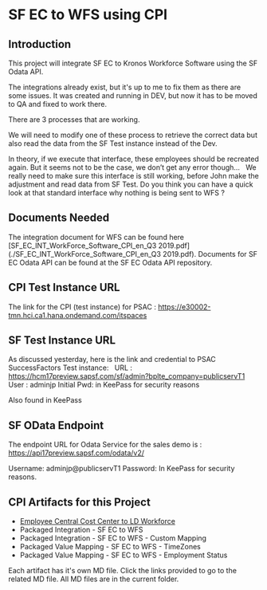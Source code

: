 # SF EC to WFS using CPI

## Introduction

This project will integrate SF EC to Kronos Workforce Software using the SF Odata API.

The integrations already exist, but it's up to me to fix them as there are some issues.  It was created and running in DEV, but now it has to be moved to QA and fixed to work there.

There are  3 processes that are working.

We will need to modify one of these process to retrieve the correct data but also read the data from the SF Test instance instead of the Dev.

In theory, if we execute that interface, these employees should be recreated again. But it seems not to be the case, we don’t get any error though…
 
We really need to make sure this interface is still working, before John make the adjustment and read data from SF Test.
Do you think you can have a quick look at that standard interface why nothing is being sent to WFS ?

## Documents Needed

The integration document for WFS can be found here
[SF_EC_INT_WorkForce_Software_CPI_en_Q3 2019.pdf](./SF_EC_INT_WorkForce_Software_CPI_en_Q3 2019.pdf).
Documents for SF EC Odata API can be found at the SF EC Odata API repository.

## CPI Test Instance URL

The link for the CPI (test instance) for PSAC : https://e30002-tmn.hci.ca1.hana.ondemand.com/itspaces

## SF Test Instance URL

As discussed yesterday, here is the link and credential to PSAC SuccessFactors Test instance:
 
URL : https://hcm17preview.sapsf.com/sf/admin?bplte_company=publicservT1
User : adminjp
Initial Pwd: in KeePass for security reasons

Also found in KeePass

## SF OData Endpoint

The endpoint URL for Odata Service for the sales demo is : 
https://api17preview.sapsf.com/odata/v2/    

Username: adminjp@publicservT1
Password: In KeePass for security reasons.

## CPI Artifacts for this Project

* [Employee Central Cost Center to LD Workforce](./employee_central_cost_center_to_ld_workforce.md)
* Packaged Integration - SF EC to WFS
* Packaged Integration - SF EC to WFS - Custom Mapping
* Packaged Value Mapping - SF EC to WFS - TimeZones
* Packaged Value Mapping - SF EC to WFS - Employment Status

Each artifact has it's own MD file.  Click the links provided to go to the related MD file.  All MD files are in the current folder.
